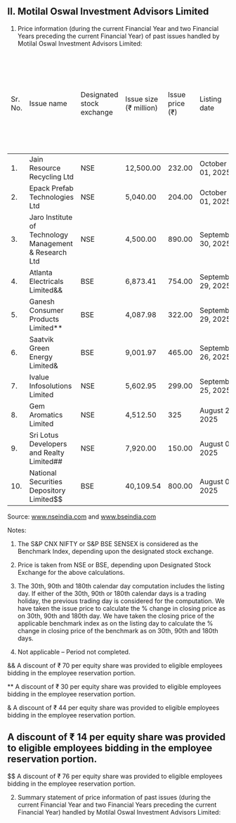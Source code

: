 ## II. Motilal Oswal Investment Advisors Limited

1. Price information (during the current Financial Year and two Financial Years preceding the current Financial Year) of past issues handled by Motilal Oswal Investment Advisors Limited:

<table><thead><tr><td>Sr. No.</td><td>Issue name</td><td>Designated stock exchange</td><td>Issue size (₹ million)</td><td>Issue price (₹)</td><td>Listing date</td><td>Opening price on listing date</td><td>+/- % change in closing price, [+/- % change in closing benchmark]- 30th calendar days from listing</td><td>+/- % change in closing price, [+/- % change in closing benchmark]- 90th calendar days from listing</td><td>+/- % change in closing price, [+/- % change in closing benchmark]- 180th calendar days from listing</td></tr></thead><tbody><tr><td>1.</td><td>Jain Resource Recycling Ltd</td><td>NSE</td><td>12,500.00</td><td>232.00</td><td>October 01, 2025</td><td>265.05</td><td>Not applicable</td><td>Not applicable</td><td>Not applicable</td></tr><tr><td>2.</td><td>Epack Prefab Technologies Ltd</td><td>NSE</td><td>5,040.00</td><td>204.00</td><td>October 01, 2025</td><td>183.85</td><td>Not applicable</td><td>Not applicable</td><td>Not applicable</td></tr><tr><td>3.</td><td>Jaro Institute of Technology Management &amp; Research Ltd</td><td>NSE</td><td>4,500.00</td><td>890.00</td><td>September 30, 2025</td><td>890.00</td><td>Not applicable</td><td>Not applicable</td><td>Not applicable</td></tr><tr><td>4.</td><td>Atlanta Electricals Limited&amp;&amp;</td><td>BSE</td><td>6,873.41</td><td>754.00</td><td>September 29, 2025</td><td>858.10</td><td>Not applicable</td><td>Not applicable</td><td>Not applicable</td></tr><tr><td>5.</td><td>Ganesh Consumer Products Limited**</td><td>BSE</td><td>4,087.98</td><td>322.00</td><td>September 29, 2025</td><td>295.00</td><td>Not applicable</td><td>Not applicable</td><td>Not applicable</td></tr><tr><td>6.</td><td>Saatvik Green Energy Limited&amp;</td><td>BSE</td><td>9,001.97</td><td>465.00</td><td>September 26, 2025</td><td>460.00</td><td>Not applicable</td><td>Not applicable</td><td>Not applicable</td></tr><tr><td>7.</td><td>Ivalue Infosolutions Limited</td><td>NSE</td><td>5,602.95</td><td>299.00</td><td>September 25, 2025</td><td>284.95</td><td>Not applicable</td><td>Not applicable</td><td>Not applicable</td></tr><tr><td>8.</td><td>Gem Aromatics Limited</td><td>NSE</td><td>4,512.50</td><td>325</td><td>August 28, 2025</td><td>333.10</td><td>-20.37% [1.40%]</td><td>Not applicable</td><td>Not applicable</td></tr><tr><td>9.</td><td>Sri Lotus Developers and Realty Limited##</td><td>NSE</td><td>7,920.00</td><td>150.00</td><td>August 06, 2025</td><td>178.00</td><td>21.84% [0.65%]</td><td>Not applicable</td><td>Not applicable</td></tr><tr><td>10.</td><td>National Securities Depository Limited$$</td><td>BSE</td><td>40,109.54</td><td>800.00</td><td>August 06, 2025</td><td>880.00</td><td>54.48% [0.22%]</td><td>Not applicable</td><td>Not applicable</td></tr></tbody></table>

Source: www.nseindia.com and www.bseindia.com

Notes:

1. The S&P CNX NIFTY or S&P BSE SENSEX is considered as the Benchmark Index, depending upon the designated stock exchange.

2. Price is taken from NSE or BSE, depending upon Designated Stock Exchange for the above calculations.

3. The 30th, 90th and 180th calendar day computation includes the listing day. If either of the 30th, 90th or 180th calendar days is a trading holiday, the previous trading day is considered for the computation. We have taken the issue price to calculate the % change in closing price as on 30th, 90th and 180th day. We have taken the closing price of the applicable benchmark index as on the listing day to calculate the % change in closing price of the benchmark as on 30th, 90th and 180th days.

4. Not applicable – Period not completed.

&amp;&amp; A discount of ₹ 70 per equity share was provided to eligible employees bidding in the employee reservation portion.

** A discount of ₹ 30 per equity share was provided to eligible employees bidding in the employee reservation portion.

& A discount of ₹ 44 per equity share was provided to eligible employees bidding in the employee reservation portion.

## A discount of ₹ 14 per equity share was provided to eligible employees bidding in the employee reservation portion.

$$ A discount of ₹ 76 per equity share was provided to eligible employees bidding in the employee reservation portion.

2. Summary statement of price information of past issues (during the current Financial Year and two Financial Years preceding the current Financial Year) handled by Motilal Oswal Investment Advisors Limited: